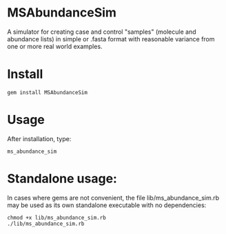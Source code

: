 # MSAbundanceSim

A simulator for creating case and control "samples" (molecule and abundance
lists) in simple or .fasta format with reasonable variance from one or more
real world examples.

# Install

    gem install MSAbundanceSim

# Usage

After installation, type:

    ms_abundance_sim

# Standalone usage:

In cases where gems are not convenient, the file lib/ms_abundance_sim.rb may
be used as its own standalone executable with no dependencies:

    chmod +x lib/ms_abundance_sim.rb
    ./lib/ms_abundance_sim.rb
